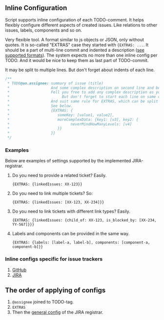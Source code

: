 ## Inline Configuration

Script supports inline configuration of each TODO-comment. It helps flexibly configure different aspects of created issues.
Like relations to other issues, labels, components and so on.

Very flexible tool. A format similar to js objects or JSON, only without quotes.
It is so-called "EXTRAS" case they started with `{EXTRAS: ...`. It should be a part of multi-line commit
and indented a description ([see supported formats](supported_patters_of_comments.md)).
The system expects no more than one inline config per TODO. And it would be nice to keep them as last part of TODO-commit.

It may be split to multiple lines. But don't forget about indents of each line.

```php
/**
 * TODO@an.assignee: summary of issue (title)
 *                   And some complex description on second line and below.
 *                   Fell you free to add any complex description as you wish.
 *                        But don't forget to start each line on same column as summary (title) or later.
 *                   And suit same rule for EXTRAS, which can be split to multiple lines with any spaces.
 *                   See below.
 *                   {EXTRAS: {
 *                      someKey: [value1, value2],
 *                      moreComplexData: {key1: [v3], key2: {
 *                            neverMindHowManyLevels: [v4]
 *                      }}
 *                   }}
 */
```

### Examples

Below are examples of settings supported by the implemented JIRA-registrar.

1. Do you need to provide a related ticket? Easily.
   ```
   {EXTRAS: {linkedIssues: XX-123}}
   ```
2. Do you need to link multiple tickets? So:
   ```
   {EXTRAS: {linkedIssues: [XX-123, XX-234]}}
   ```
3. Do you need to link tickets with different link types? Easily.
   ```
   {EXTRAS: {linkedIssues: {child_of: XX-123, is_blocked_by: [XX-234, YY-567]}}}
   ```
4. Labels and components can be provided in the same way.
   ```
   {EXTRAS: {labels: [label-a, label-b], components: [component-a, component-b]}}
   ```

### Inline configs specific for issue trackers

1. [GitHub](registrar/github/config.md#inline-config)
2. [JIRA](registrar/jira/config.md#inline-config)


## The order of applying of configs
1. `@assignee` joined to TODO-tag.
2. `EXTRAS`
3. Then the [general config](config/global_config_php.md) of the JIRA registrar.
